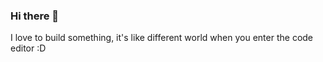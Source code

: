 ### Hi there 👋

I love to build something, it's like different world when you enter the code editor :D
